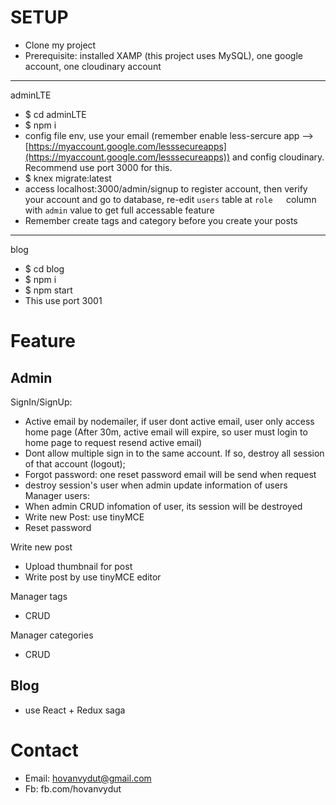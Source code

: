 
# SETUP
- Clone my project
- Prerequisite: installed XAMP (this project uses MySQL), one google account, one cloudinary account
- ---
adminLTE
- $ cd adminLTE
- $ npm i
- config file env, use your email (remember enable less-sercure app --> [https://myaccount.google.com/lesssecureapps](https://myaccount.google.com/lesssecureapps)) and config cloudinary. Recommend use port 3000 for this.
- $ knex migrate:latest
- access localhost:3000/admin/signup to register account, then verify your account and go to database, re-edit `users` table at `role	`column with `admin` value to get full accessable feature
- Remember create tags and category before you create your posts
---
blog
- $ cd blog
- $ npm i
- $ npm start
- This use port 3001
# Feature
## Admin
SignIn/SignUp:
- Active email by nodemailer, if user dont active email, user only access home page (After 30m, active email will expire, so user must login to home page to request resend active email)
- Dont allow multiple sign in to the same account. If so, destroy all session of that account (logout);
- Forgot password: one reset password email will be send when request
- destroy session's user when admin update information of users
Manager users:
- When admin CRUD infomation of user, its session will be destroyed
- Write new Post: use tinyMCE
- Reset password


Write new post
- Upload thumbnail for post
- Write post by use tinyMCE editor

Manager tags
- CRUD

Manager categories
- CRUD

## Blog
- use React + Redux saga


# Contact
- Email: hovanvydut@gmail.com
- Fb: fb.com/hovanvydut
